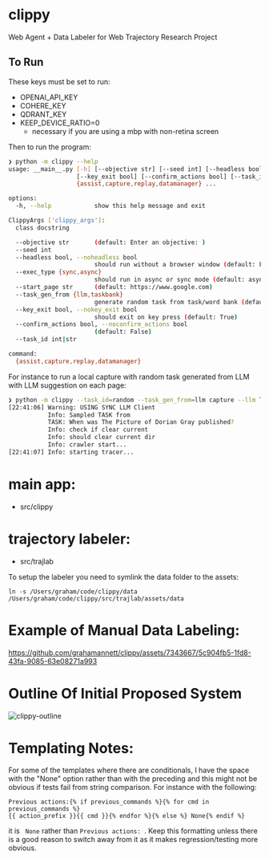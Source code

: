 # clippy

Web Agent + Data Labeler for Web Trajectory Research Project

## To Run

These keys must be set to run:
- OPENAI_API_KEY
- COHERE_KEY
- QDRANT_KEY
- KEEP_DEVICE_RATIO=0
    - necessary if you are using a mbp with non-retina screen

Then to run the program:

```bash
❯ python -m clippy --help                                                                                                                                   ─╯
usage: __main__.py [-h] [--objective str] [--seed int] [--headless bool] [--exec_type {sync,async}] [--start_page str] [--task_gen_from {llm,taskbank}]
                   [--key_exit bool] [--confirm_actions bool] [--task_id int|str]
                   {assist,capture,replay,datamanager} ...

options:
  -h, --help            show this help message and exit

ClippyArgs ['clippy_args']:
  class docstring

  --objective str       (default: Enter an objective: )
  --seed int
  --headless bool, --noheadless bool
                        should run without a browser window (default: False)
  --exec_type {sync,async}
                        should run in async or sync mode (default: async)
  --start_page str      (default: https://www.google.com)
  --task_gen_from {llm,taskbank}
                        generate random task from task/word bank (default: taskbank)
  --key_exit bool, --nokey_exit bool
                        should exit on key press (default: True)
  --confirm_actions bool, --noconfirm_actions bool
                        (default: False)
  --task_id int|str

command:
  {assist,capture,replay,datamanager}
```

For instance to run a local capture with random task generated from LLM with LLM suggestion on each page:

```bash
❯ python -m clippy --task_id=random --task_gen_from=llm capture --llm True
[22:41:06] Warning: USING SYNC LLM Client                                                                                              cohere_controller.py:64
           Info: Sampled TASK from                                                                                                          clippy_base.py:188
           TASK: When was The Picture of Dorian Gray published?
           Info: check if clear current                                                                                                     data_manager.py:79
           Info: should clear current dir                                                                                                   data_manager.py:81
           Info: crawler start...                                                                                                         capture_async.py:132
[22:41:07] Info: starting tracer...
```

# main app:
- src/clippy

# trajectory labeler:
- src/trajlab

To setup the labeler you need to symlink the data folder to the assets:

`ln -s /Users/graham/code/clippy/data /Users/graham/code/clippy/src/trajlab/assets/data`

# Example of Manual Data Labeling:

https://github.com/grahamannett/clippy/assets/7343667/5c904fb5-1fd8-43fa-9085-63e08271a993

# Outline Of Initial Proposed System

![clippy-outline](https://github.com/grahamannett/clippy/assets/7343667/f10c9a51-6158-4cee-9bf2-c2696003b6b3)

<!-- # old executor/regression test
https://gist.github.com/grahamannett/8f4194883dd13f4ccfcc1baf0975eb10
 -->

# Templating Notes:
For some of the templates where there are conditionals, I have the space with the "None" option rather than with the preceding and this might not be obvious if tests fail from string comparison. For instance with the following:

```jinja
Previous actions:{% if previous_commands %}{% for cmd in previous_commands %}
{{ action_prefix }}{{ cmd }}{% endfor %}{% else %} None{% endif %}
```
it is ` None` rather than `Previous actions: `.  Keep this formatting unless there is a good reason to switch away from it as it makes regression/testing more obvious.
